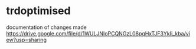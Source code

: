 # trdoptimised
documentation of changes made
https://drive.google.com/file/d/1WULJNIoPCQNGzL08pqHxTJF3YkIi_kba/view?usp=sharing
